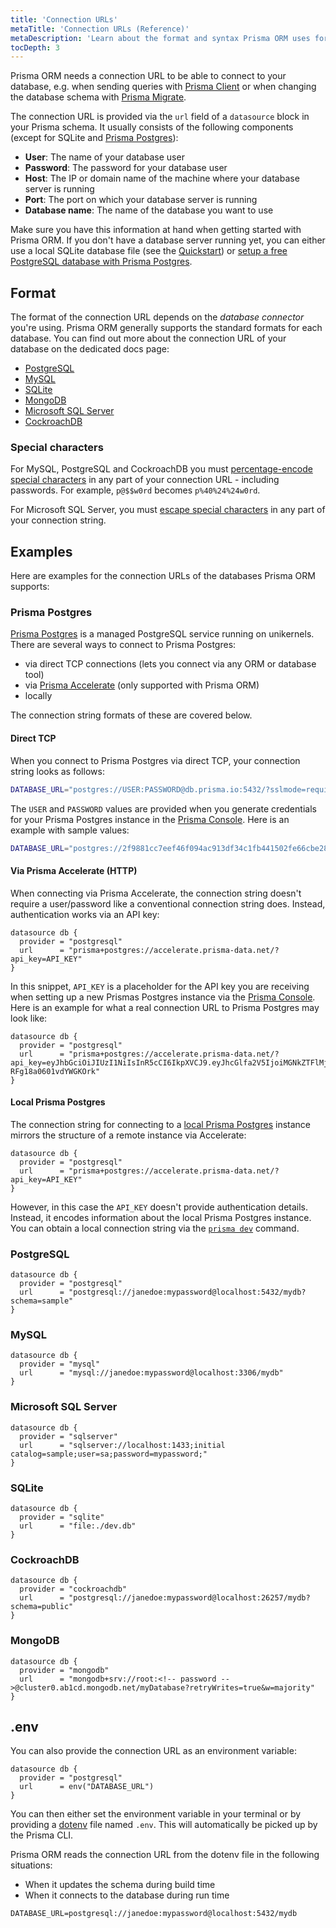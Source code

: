 ```yaml
---
title: 'Connection URLs'
metaTitle: 'Connection URLs (Reference)'
metaDescription: 'Learn about the format and syntax Prisma ORM uses for defining database connection URLs for PostgreSQL, MySQL and SQLite.'
tocDepth: 3
---
```


Prisma ORM needs a connection URL to be able to connect to your database, e.g. when sending queries with [Prisma Client](/orm/prisma-client) or when changing the database schema with [Prisma Migrate](/orm/prisma-migrate).

The connection URL is provided via the `url` field of a `datasource` block in your Prisma schema. It usually consists of the following components (except for SQLite and [Prisma Postgres](/postgres)):

- **User**: The name of your database user
- **Password**: The password for your database user
- **Host**: The IP or domain name of the machine where your database server is running
- **Port**: The port on which your database server is running
- **Database name**: The name of the database you want to use

Make sure you have this information at hand when getting started with Prisma ORM. If you don't have a database server running yet, you can either use a local SQLite database file (see the [Quickstart](/getting-started/quickstart-sqlite)) or [setup a free PostgreSQL database with Prisma Postgres](/postgres).

## Format

The format of the connection URL depends on the _database connector_ you're using. Prisma ORM generally supports the standard formats for each database. You can find out more about the connection URL of your database on the dedicated docs page:

- [PostgreSQL](/orm/overview/databases/postgresql)
- [MySQL](/orm/overview/databases/mysql)
- [SQLite](/orm/overview/databases/sqlite)
- [MongoDB](/orm/overview/databases/mongodb)
- [Microsoft SQL Server](/orm/overview/databases/sql-server)
- [CockroachDB](/orm/overview/databases/cockroachdb)

### Special characters

For MySQL, PostgreSQL and CockroachDB you must [percentage-encode special characters](https://developer.mozilla.org/en-US/docs/Glossary/Percent-encoding) in any part of your connection URL - including passwords. For example, `p@$$w0rd` becomes `p%40%24%24w0rd`.

For Microsoft SQL Server, you must [escape special characters](/orm/overview/databases/sql-server#connection-details) in any part of your connection string.

## Examples

Here are examples for the connection URLs of the databases Prisma ORM supports:

### Prisma Postgres

[Prisma Postgres](/postgres) is a managed PostgreSQL service running on unikernels. There are several ways to connect to Prisma Postgres:

- via direct TCP connections (lets you connect via any ORM or database tool)
- via [Prisma Accelerate](/accelerate) (only supported with Prisma ORM)
- locally

The connection string formats of these are covered below.

#### Direct TCP

When you connect to Prisma Postgres via direct TCP, your connection string looks as follows:

```bash
DATABASE_URL="postgres://USER:PASSWORD@db.prisma.io:5432/?sslmode=require"
```

The `USER` and `PASSWORD` values are provided when you generate credentials for your Prisma Postgres instance in the [Prisma Console](https://console.prisma.io). Here is an example with sample values:

```bash
DATABASE_URL="postgres://2f9881cc7eef46f094ac913df34c1fb441502fe66cbe28cc48998d4e6b20336b:sk_QZ3u8fMPFfBzOID4ol-mV@db.prisma.io:5432/?sslmode=require"
```

#### Via Prisma Accelerate (HTTP)

When connecting via Prisma Accelerate, the connection string doesn't require a user/password like a conventional connection string does. Instead, authentication works via an API key:

```prisma file=schema.prisma
datasource db {
  provider = "postgresql"
  url      = "prisma+postgres://accelerate.prisma-data.net/?api_key=API_KEY"
}
```

In this snippet, `API_KEY` is a placeholder for the API key you are receiving when setting up a new Prismas Postgres instance via the [Prisma Console](https://console.prisma.io). Here is an example for what a real connection URL to Prisma Postgres may look like:

```prisma file=schema.prisma
datasource db {
  provider = "postgresql"
  url      = "prisma+postgres://accelerate.prisma-data.net/?api_key=eyJhbGciOiJIUzI1NiIsInR5cCI6IkpXVCJ9.eyJhcGlfa2V5IjoiMGNkZTFlMjQtNzhiYi00NTY4LTkyM2EtNWUwOTEzZWUyNjU1IiwidGVuYW50X2lkIjoiNzEyZWRlZTc1Y2U2MDk2ZjI4NDg3YjE4NWMyYzA2OTNhNGMxNzJkMjhhOWFlNGUwZTYxNWE4NWIxZWY1YjBkMCIsImludGVybmFsX3NlY3JldCI6IjA4MzQ2Y2RlLWI5ZjktNDQ4Yy04NThmLTMxNjg4ODEzNmEzZCJ9.N1Za6q6NfInzHvRkud6Ojt_-RFg18a0601vdYWGKOrk"
}
```

#### Local Prisma Postgres

The connection string for connecting to a [local Prisma Postgres](/postgres/database/local-development) instance mirrors the structure of a remote instance via Accelerate:

```prisma file=schema.prisma
datasource db {
  provider = "postgresql"
  url      = "prisma+postgres://accelerate.prisma-data.net/?api_key=API_KEY"
}
```

However, in this case the `API_KEY` doesn't provide authentication details. Instead, it encodes information about the local Prisma Postgres instance. You can obtain a local connection string via the [`prisma dev`](/orm/reference/prisma-cli-reference#dev) command.

### PostgreSQL

```prisma file=schema.prisma
datasource db {
  provider = "postgresql"
  url      = "postgresql://janedoe:mypassword@localhost:5432/mydb?schema=sample"
}
```

### MySQL

```prisma file=schema.prisma
datasource db {
  provider = "mysql"
  url      = "mysql://janedoe:mypassword@localhost:3306/mydb"
}
```

### Microsoft SQL Server

```prisma file=schema.prisma
datasource db {
  provider = "sqlserver"
  url      = "sqlserver://localhost:1433;initial catalog=sample;user=sa;password=mypassword;"
}
```

### SQLite

```prisma file=schema.prisma
datasource db {
  provider = "sqlite"
  url      = "file:./dev.db"
}
```

### CockroachDB

```prisma file=schema.prisma
datasource db {
  provider = "cockroachdb"
  url      = "postgresql://janedoe:mypassword@localhost:26257/mydb?schema=public"
}
```

### MongoDB

```prisma file=schema.prisma
datasource db {
  provider = "mongodb"
  url      = "mongodb+srv://root:<!-- password -->@cluster0.ab1cd.mongodb.net/myDatabase?retryWrites=true&w=majority"
}
```

## .env

You can also provide the connection URL as an environment variable:

```prisma file=schema.prisma
datasource db {
  provider = "postgresql"
  url      = env("DATABASE_URL")
}
```

You can then either set the environment variable in your terminal or by providing a [dotenv](https://github.com/motdotla/dotenv) file named `.env`. This will automatically be picked up by the Prisma CLI.

Prisma ORM reads the connection URL from the dotenv file in the following situations:

- When it updates the schema during build time
- When it connects to the database during run time

```
DATABASE_URL=postgresql://janedoe:mypassword@localhost:5432/mydb
```
